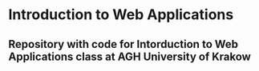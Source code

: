 <h1>Introduction to Web Applications</h1>
<h2>Repository with code for Intorduction to Web Applications class at AGH University of Krakow</h2>
